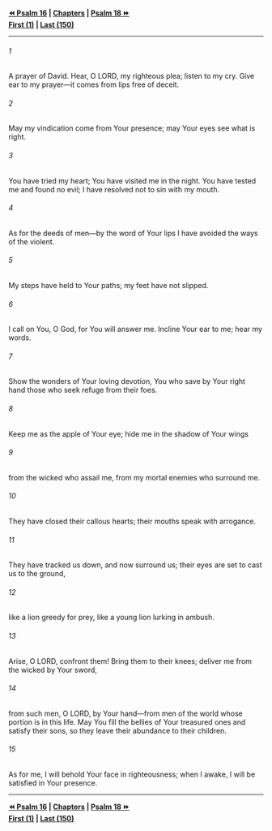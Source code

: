   
**[⏪ Psalm 16](./Psalm%2016.md) | [Chapters](./_index.md) | [Psalm 18 ⏩](./Psalm%2018.md)**  
**[First (1)](./Psalm%201.md) | [Last (150)](./Psalm%20150.md)**  
  
---  
  
###### 1  
A prayer of David. Hear, O LORD, my righteous plea; listen to my cry. Give ear to my prayer—it comes from lips free of deceit.  
  
###### 2  
May my vindication come from Your presence; may Your eyes see what is right.  
  
###### 3  
You have tried my heart; You have visited me in the night. You have tested me and found no evil; I have resolved not to sin with my mouth.  
  
###### 4  
As for the deeds of men—by the word of Your lips I have avoided the ways of the violent.  
  
###### 5  
My steps have held to Your paths; my feet have not slipped.  
  
###### 6  
I call on You, O God, for You will answer me. Incline Your ear to me; hear my words.  
  
###### 7  
Show the wonders of Your loving devotion, You who save by Your right hand those who seek refuge from their foes.  
  
###### 8  
Keep me as the apple of Your eye; hide me in the shadow of Your wings  
  
###### 9  
from the wicked who assail me, from my mortal enemies who surround me.  
  
###### 10  
They have closed their callous hearts; their mouths speak with arrogance.  
  
###### 11  
They have tracked us down, and now surround us; their eyes are set to cast us to the ground,  
  
###### 12  
like a lion greedy for prey, like a young lion lurking in ambush.  
  
###### 13  
Arise, O LORD, confront them! Bring them to their knees; deliver me from the wicked by Your sword,  
  
###### 14  
from such men, O LORD, by Your hand—from men of the world whose portion is in this life. May You fill the bellies of Your treasured ones and satisfy their sons, so they leave their abundance to their children.  
  
###### 15  
As for me, I will behold Your face in righteousness; when I awake, I will be satisfied in Your presence.  
  
  
---  
  
**[⏪ Psalm 16](./Psalm%2016.md) | [Chapters](./_index.md) | [Psalm 18 ⏩](./Psalm%2018.md)**  
**[First (1)](./Psalm%201.md) | [Last (150)](./Psalm%20150.md)**  
  
